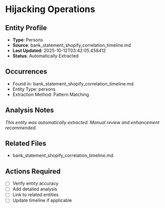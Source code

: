 # Hijacking Operations

## Entity Profile
- **Type**: Persons
- **Source**: bank_statement_shopify_correlation_timeline.md
- **Last Updated**: 2025-10-12T03:42:05.458412
- **Status**: Automatically Extracted

## Occurrences
- Found in: bank_statement_shopify_correlation_timeline.md
- Entity Type: persons
- Extraction Method: Pattern Matching

## Analysis Notes
*This entity was automatically extracted. Manual review and enhancement recommended.*

## Related Files
- bank_statement_shopify_correlation_timeline.md

## Actions Required
- [ ] Verify entity accuracy
- [ ] Add detailed analysis
- [ ] Link to related entities
- [ ] Update timeline if applicable

